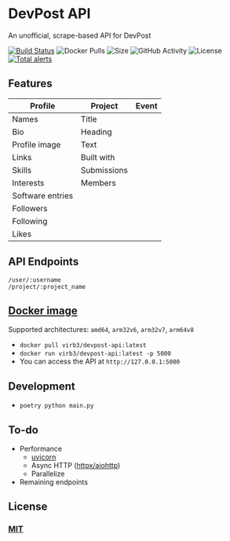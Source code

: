 # DevPost API
An unofficial, scrape-based API for DevPost

[![Build Status](https://travis-ci.org/ViRb3/devpost-api.svg?branch=master)](https://travis-ci.org/ViRb3/devpost-api)
![Docker Pulls](https://img.shields.io/docker/pulls/virb3/devpost-api)
![Size](https://img.shields.io/github/repo-size/ViRb3/devpost-api)
![GitHub Activity](https://img.shields.io/github/last-commit/ViRb3/devpost-api)
![License](https://img.shields.io/github/license/ViRb3/devpost-api)
[![Total alerts](https://img.shields.io/lgtm/alerts/g/ViRb3/devpost-api.svg?logo=lgtm&logoWidth=18)](https://lgtm.com/projects/g/ViRb3/devpost-api/alerts/)

## Features
| Profile           | Project           | Event
| ---               | ---               | ---
| Names             | Title             |
| Bio               | Heading
| Profile image     | Text
| Links             | Built with
| Skills            | Submissions
| Interests         | Members
| Software entries  |
| Followers         |
| Following         |
| Likes             |

## API Endpoints
```
/user/:username
/project/:project_name
```

## [Docker image](https://hub.docker.com/r/virb3/devpost-api)
Supported architectures: `amd64`, `arm32v6`, `arm32v7`, `arm64v8`
- `docker pull virb3/devpost-api:latest`
- `docker run virb3/devpost-api:latest -p 5000`
- You can access the API at `http://127.0.0.1:5000`
## Development
- `poetry python main.py`

## To-do
- Performance
  - [uvicorn](https://www.uvicorn.org/)
  - Async HTTP ([httpx/aiohttp](https://github.com/encode/httpx))
  - Parallelize
- Remaining endpoints

## License
### [MIT](LICENSE)
